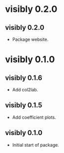 # visibly 0.2.0

## visibly 0.2.0

* Package website.


# visibly 0.1.0

## visibly 0.1.6

* Add col2lab.

## visibly 0.1.5

* Add coefficient plots.

## visibly 0.1.0

* Initial start of package.




